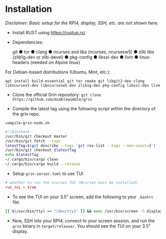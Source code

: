 # Installation

*Disclaimer: Basic setup for the RPI4, display, SSH, etc. are not shown here.*

  * Install RUST using https://rustup.rs/
  * Dependencies:

    git ● tor ● clang ● ncurses and libs (ncurses, ncursesw5) ● zlib libs (zlib1g-dev or zlib-devel) ● pkg-config ● libssl-dev ● llvm ● linux-headers (needed on Alpine linux)

For Debian-based distributions (Ubuntu, Mint, etc.):

    apt install build-essential git tor cmake git libgit2-dev clang libncurses5-dev libncursesw5-dev zlib1g-dev pkg-config libssl-dev llvm

  * Clone the official Grin repository: `git clone https://github.com/mimblewimble/grin`
    
  * Compile the latest tag using the following script within the directory of the grin repo.

`compile-grin-node.sh`

```sh
#!/bin/bash
/usr/bin/git checkout master
/usr/bin/git fetch --tags
latestTag=$(git describe --tags `git rev-list --tags --max-count=1`)
/usr/bin/git checkout $latestTag
echo $latestTag
~/.cargo/bin/cargo clean
~/.cargo/bin/cargo build --release
```
  * Setup `grin-server.toml` to use TUI

```toml
# whether to run the ncurses TUI (Ncurses must be installed)
run_tui = true
```

 * To see the TUI on your 3.5" screen, add the following to your `.bashrc` file:

```bash
[[ $(/usr/bin/tty) == "/dev/tty1" ]] && exec /usr/bin/screen -S display
```

 * Now, SSH into your RPI4, connect to your screen session, and run the `grin` binary in `target/release/`. You should see the TUI on your 3.5" display.
